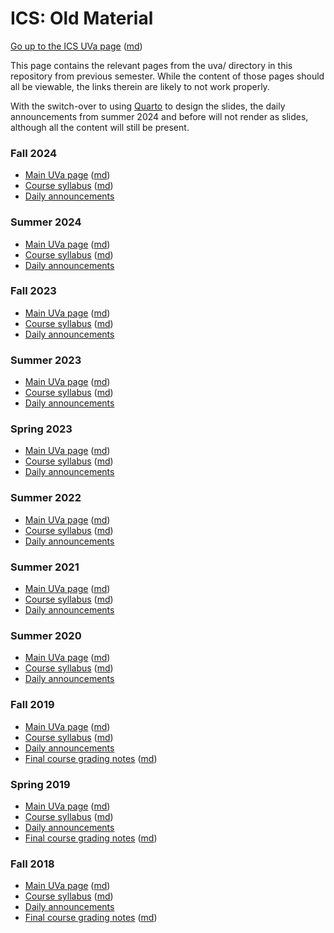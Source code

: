 ICS: Old Material
=================

[Go up to the ICS UVa page](../index.html) ([md](../index.md))

This page contains the relevant pages from the uva/ directory in this repository from previous semester.  While the content of those pages should all be viewable, the links therein are likely to not work properly.

With the switch-over to using [Quarto](https://quarto.org) to design the slides, the daily announcements from summer 2024 and before will not render as slides, although all the content will still be present.

### Fall 2024

- [Main UVa page](index-fall-2024.html) ([md](index-fall-2024.md))
- [Course syllabus](syllabus-fall-2024.html) ([md](syllabus-fall-2024.md))
- [Daily announcements](daily-announcements-fall-2024.html)

### Summer 2024

- [Main UVa page](index-summer-2024.html) ([md](index-summer-2024.md))
- [Course syllabus](syllabus-summer-2024.html) ([md](syllabus-summer-2024.md))
- [Daily announcements](daily-announcements-summer-2024.html)

### Fall 2023

- [Main UVa page](index-fall-2023.html) ([md](index-fall-2023.md))
- [Course syllabus](syllabus-fall-2023.html) ([md](syllabus-fall-2023.md))
- [Daily announcements](daily-announcements-fall-2023.html)

### Summer 2023

- [Main UVa page](index-summer-2023.html) ([md](index-summer-2023.md))
- [Course syllabus](syllabus-summer-2023.html) ([md](syllabus-summer-2023.md))
- [Daily announcements](daily-announcements-summer-2023.html)

### Spring 2023

- [Main UVa page](index-spring-2023.html) ([md](index-spring-2023.md))
- [Course syllabus](syllabus-spring-2023.html) ([md](syllabus-spring-2023.md))
- [Daily announcements](daily-announcements-spring-2023.html)

### Summer 2022

- [Main UVa page](index-summer-2022.html) ([md](index-summer-2022.md))
- [Course syllabus](syllabus-summer-2022.html) ([md](syllabus-summer-2022.md))
- [Daily announcements](daily-announcements-summer-2022.html)

### Summer 2021

- [Main UVa page](index-summer-2021.html) ([md](index-summer-2021.md))
- [Course syllabus](syllabus-summer-2021.html) ([md](syllabus-summer-2021.md))
- [Daily announcements](daily-announcements-summer-2021.html)

### Summer 2020

- [Main UVa page](index-summer-2020.html) ([md](index-summer-2020.md))
- [Course syllabus](syllabus-summer-2020.html) ([md](syllabus-summer-2020.md))
- [Daily announcements](daily-announcements-summer-2020.html)

### Fall 2019

- [Main UVa page](index-fall-2019.html) ([md](index-fall-2019.md))
- [Course syllabus](syllabus-fall-2019.html) ([md](syllabus-fall-2019.md))
- [Daily announcements](daily-announcements-fall-2019.html)
- [Final course grading notes](grades-fall-2019.html) ([md](grades-fall-2019.md))

### Spring 2019

- [Main UVa page](index-spring-2019.html) ([md](index-spring-2019.md))
- [Course syllabus](syllabus-spring-2019.html) ([md](syllabus-spring-2019.md))
- [Daily announcements](daily-announcements-spring-2019.html)
- [Final course grading notes](grades-spring-2019.html) ([md](grades-spring-2019.md))

### Fall 2018

- [Main UVa page](index-fall-2018.html) ([md](index-fall-2018.md))
- [Course syllabus](syllabus-fall-2018.html) ([md](syllabus-fall-2018.md))
- [Daily announcements](daily-announcements-fall-2018.html)
- [Final course grading notes](grades-fall-2018.html) ([md](grades-fall-2018.md))
